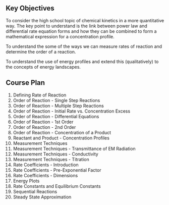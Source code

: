 ## Key Objectives
To consider the high school topic of chemical kinetics in a more quantitative way. The key point to understand is the link between power law and differential rate equation forms and how they can be combined to form a mathematical expression for a concentration profile.
 
To understand the some of the ways we can measure rates of reaction and determine the order of a reaction. 
 
To understand the use of energy profiles and extend this (qualitatively) to the concepts of energy landscapes. 
 
## Course Plan
1. Defining Rate of Reaction
2. Order of Reaction - Single Step Reactions
3. Order of Reaction - Multiple Step Reactions
4. Order of Reaction - Initial Rate vs. Concentration Excess
5. Order of Reaction - Differential Equations
6. Order of Reaction - 1st Order
7. Order of Reaction - 2nd Order
8. Order of Reaction - Concentration of a Product
9. Reactant and Product - Concentration Profiles
10. Measurement Techniques
11. Measurement Techniques - Transmittance of EM Radiation
12. Measurement Techniques - Conductivity
13. Measurement Techniques - Titration
14. Rate Coefficients - Introduction
15. Rate Coefficients - Pre-Exponential Factor
16. Rate Coefficients - Dimensions
17. Energy Plots
18. Rate Constants and Equilibrium Constants
19. Sequential Reactions
20. Steady State Approximation
